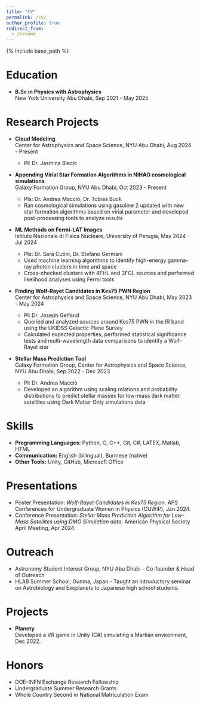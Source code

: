 ```yaml
---
title: "CV"
permalink: /cv/
author_profile: true
redirect_from:
  - /resume
---
```


{% include base_path %}

Education
======
* **B.Sc in Physics with Astrophysics**  
  New York University Abu Dhabi, Sep 2021 - May 2025


  
Research Projects
======
* **Cloud Modeling**  
  Center for Astrophysics and Space Science, NYU Abu Dhabi, Aug 2024 - Present  
  - PI: Dr. Jasmina Blecic  

* **Appending Virial Star Formation Algorithms in NIHAO cosmological simulations**  
  Galaxy Formation Group, NYU Abu Dhabi, Oct 2023 - Present  
  - PIs: Dr. Andrea Macciò, Dr. Tobias Buck  
  - Ran cosmological simulations using gasoline 2 updated with new star formation algorithms based on virial parameter and developed post-processing tools to analyze results  

* **ML Methods on Fermi-LAT Images**  
  Istituto Nazionale di Fisica Nucleare, University of Perugia, May 2024 - Jul 2024  
  - PIs: Dr. Sara Cutini, Dr. Stefano Germani  
  - Used machine learning algorithms to identify high-energy gamma-ray photon clusters in time and space  
  - Cross-checked clusters with 4FHL and 3FGL sources and performed likelihood analyses using Fermi tools  

* **Finding Wolf-Rayet Candidates in Kes75 PWN Region**  
  Center for Astrophysics and Space Science, NYU Abu Dhabi, May 2023 - May 2024  
  - PI: Dr. Joseph Gelfand  
  - Queried and analyzed sources around Kes75 PWN in the IR band using the UKIDSS Galactic Plane Survey  
  - Calculated expected properties, performed statistical significance tests and multi-wavelength data comparisons to identify a Wolf-Rayet star  

* **Stellar Mass Prediction Tool**  
  Galaxy Formation Group, Center for Astrophysics and Space Science, NYU Abu Dhabi, Sep 2022 - Dec 2023  
  - PI: Dr. Andrea Macciò  
  - Developed an algorithm using scaling relations and probability distributions to predict stellar masses for low-mass dark matter satellites using Dark Matter Only simulations data

Skills
======
* **Programming Languages:** Python, C, C++, Git, C#, LATEX, Matlab, HTML
* **Communication:** English (bilingual), Burmese (native)  
* **Other Tools:** Unity, GitHub, Microsoft Office  




Presentations
======
<ul>
  <li>Poster Presentation: <em>Wolf-Rayet Candidates in Kes75 Region</em>. APS Conferences for Undergraduate Women in Physics (CUWiP), Jan 2024.</li>
  <li>Conference Presentation: <em>Stellar Mass Prediction Algorithm for Low-Mass Satellites using DMO Simulation data.</em> American Physical Society April Meeting, Apr 2024.</li>
</ul>

Outreach
======
<ul>
  <li>Astronomy Student Interest Group, NYU Abu Dhabi  
  - Co-founder & Head of Outreach</li>
  <li>HLAB Summer School, Gunma, Japan  
  - Taught an introductory seminar on Astrobiology and Exoplanets to Japanese high school students.</li>
</ul>

Projects 
======
* **Planety**  
  Developed a VR game in Unity (C#) simulating a Martian environment, Dec 2022.  


Honors
======
* DOE-INFN Exchange Research Fellowship  
* Undergraduate Summer Research Grants  
* Whole Country Second in National Matriculation Exam  
